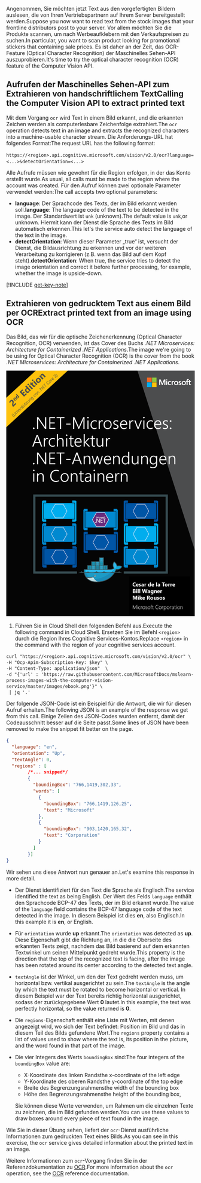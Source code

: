 <span data-ttu-id="a8fbc-101">Angenommen, Sie möchten jetzt Text aus den vorgefertigten Bildern auslesen, die von Ihren Vertriebspartnern auf Ihrem Server bereitgestellt werden.</span><span class="sxs-lookup"><span data-stu-id="a8fbc-101">Suppose you now want to read text from the stock images that your frontline distributors post to your server.</span></span> <span data-ttu-id="a8fbc-102">Vor allem möchten Sie die Produkte scannen, um nach Werbeaufklebern mit den Verkaufspreisen zu suchen.</span><span class="sxs-lookup"><span data-stu-id="a8fbc-102">In particular, you want to scan product looking for promotional stickers that containing sale prices.</span></span> <span data-ttu-id="a8fbc-103">Es ist daher an der Zeit, das OCR-Feature (Optical Character Recognition) der Maschinelles Sehen-API auszuprobieren.</span><span class="sxs-lookup"><span data-stu-id="a8fbc-103">It's time to try the optical character recognition (OCR) feature of the Computer Vision API.</span></span> 

## <a name="calling-the-computer-vision-api-to-extract-printed-text"></a><span data-ttu-id="a8fbc-104">Aufrufen der Maschinelles Sehen-API zum Extrahieren von handschriftlichem Text</span><span class="sxs-lookup"><span data-stu-id="a8fbc-104">Calling the Computer Vision API to extract printed text</span></span>

<span data-ttu-id="a8fbc-105">Mit dem Vorgang `ocr` wird Text in einem Bild erkannt, und die erkannten Zeichen werden als computerlesbare Zeichenfolge extrahiert.</span><span class="sxs-lookup"><span data-stu-id="a8fbc-105">The `ocr` operation detects text in an image and extracts the recognized characters into a machine-usable character stream.</span></span> <span data-ttu-id="a8fbc-106">Die Anforderungs-URL hat folgendes Format:</span><span class="sxs-lookup"><span data-stu-id="a8fbc-106">The request URL has the following format:</span></span>

`https://<region>.api.cognitive.microsoft.com/vision/v2.0/ocr?language=<...>&detectOrientation=<...>`

<span data-ttu-id="a8fbc-107">Alle Aufrufe müssen wie gewohnt für die Region erfolgen, in der das Konto erstellt wurde.</span><span class="sxs-lookup"><span data-stu-id="a8fbc-107">As usual, all calls must be made to the region where the account was created.</span></span> <span data-ttu-id="a8fbc-108">Für den Aufruf können zwei optionale Parameter verwendet werden:</span><span class="sxs-lookup"><span data-stu-id="a8fbc-108">The call accepts two optional parameters:</span></span>

- <span data-ttu-id="a8fbc-109">**language**: Der Sprachcode des Texts, der im Bild erkannt werden soll.</span><span class="sxs-lookup"><span data-stu-id="a8fbc-109">**language**: The language code of the text to be detected in the image.</span></span> <span data-ttu-id="a8fbc-110">Der Standardwert ist `unk` (unknown).</span><span class="sxs-lookup"><span data-stu-id="a8fbc-110">The default value is `unk`,or unknown.</span></span> <span data-ttu-id="a8fbc-111">Hiermit kann der Dienst die Sprache des Texts im Bild automatisch erkennen.</span><span class="sxs-lookup"><span data-stu-id="a8fbc-111">This let's the service auto detect the language of the text in the image.</span></span>
- <span data-ttu-id="a8fbc-112">**detectOrientation**: Wenn dieser Parameter „true“ ist, versucht der Dienst, die Bildausrichtung zu erkennen und vor der weiteren Verarbeitung zu korrigieren (z.B. wenn das Bild auf dem Kopf steht).</span><span class="sxs-lookup"><span data-stu-id="a8fbc-112">**detectOrientation**: When true, the service  tries to detect the image orientation and correct it before further processing, for example, whether the image is upside-down.</span></span> 

[!INCLUDE [get-key-note](./get-key.md)]

## <a name="extract-printed-text-from-an-image-using-ocr"></a><span data-ttu-id="a8fbc-113">Extrahieren von gedrucktem Text aus einem Bild per OCR</span><span class="sxs-lookup"><span data-stu-id="a8fbc-113">Extract printed text from an image using OCR</span></span>

<span data-ttu-id="a8fbc-114">Das Bild, das wir für die optische Zeichenerkennung (Optical Character Recognition, OCR) verwenden, ist das Cover des Buchs *.NET Microservices: Architecture for Containerized .NET Applications*.</span><span class="sxs-lookup"><span data-stu-id="a8fbc-114">The image we're going to be using for Optical Character Recognition (OCR) is the cover from the book *.NET Microservices: Architecture for Containerized .NET Applications*.</span></span>

![Bild vom Cover des eBooks „.NET Microservices: Architecture for containerized .NET Application“](../media/5-ebook.png)

1. <span data-ttu-id="a8fbc-116">Führen Sie in Cloud Shell den folgenden Befehl aus.</span><span class="sxs-lookup"><span data-stu-id="a8fbc-116">Execute the following command in Cloud Shell.</span></span> <span data-ttu-id="a8fbc-117">Ersetzen Sie im Befehl `<region>` durch die Region Ihres Cognitive Services-Kontos.</span><span class="sxs-lookup"><span data-stu-id="a8fbc-117">Replace `<region>` in the command with the region of your cognitive services account.</span></span>

```azurecli
curl "https://<region>.api.cognitive.microsoft.com/vision/v2.0/ocr" \
-H "Ocp-Apim-Subscription-Key: $key" \
-H "Content-Type: application/json"  \
-d "{'url' : 'https://raw.githubusercontent.com/MicrosoftDocs/mslearn-process-images-with-the-computer-vision-service/master/images/ebook.png'}" \
 | jq '.'
```

<span data-ttu-id="a8fbc-118">Der folgende JSON-Code ist ein Beispiel für die Antwort, die wir für diesen Aufruf erhalten.</span><span class="sxs-lookup"><span data-stu-id="a8fbc-118">The following JSON is an example of the response we get from this call.</span></span> <span data-ttu-id="a8fbc-119">Einige Zeilen des JSON-Codes wurden entfernt, damit der Codeausschnitt besser auf die Seite passt.</span><span class="sxs-lookup"><span data-stu-id="a8fbc-119">Some lines of JSON have been removed to make the snippet fit better on the page.</span></span>

```json
{
  "language": "en",
  "orientation": "Up",
  "textAngle": 0,
  "regions" : [
        /*... snipped*/
        {
          "boundingBox": "766,1419,302,33",
          "words": [
            {
              "boundingBox": "766,1419,126,25",
              "text": "Microsoft"
            },
            {
              "boundingBox": "903,1420,165,32",
              "text": "Corporation"
            }
          ]
        }]
}
```

<span data-ttu-id="a8fbc-120">Wir sehen uns diese Antwort nun genauer an.</span><span class="sxs-lookup"><span data-stu-id="a8fbc-120">Let's examine this response in more detail.</span></span> 

- <span data-ttu-id="a8fbc-121">Der Dienst identifiziert für den Text die Sprache als Englisch.</span><span class="sxs-lookup"><span data-stu-id="a8fbc-121">The service identified the text as being English.</span></span> <span data-ttu-id="a8fbc-122">Der Wert des Felds `language` enthält den Sprachcode BCP-47 des Texts, der im Bild erkannt wurde.</span><span class="sxs-lookup"><span data-stu-id="a8fbc-122">The value of the `language` field contains the BCP-47 language code of the text detected in the image.</span></span> <span data-ttu-id="a8fbc-123">In diesem Beispiel ist dies **en**, also Englisch.</span><span class="sxs-lookup"><span data-stu-id="a8fbc-123">In this example it is **en**, or English.</span></span> 
- <span data-ttu-id="a8fbc-124">Für `orientation` wurde **up** erkannt.</span><span class="sxs-lookup"><span data-stu-id="a8fbc-124">The `orientation` was detected as **up**.</span></span> <span data-ttu-id="a8fbc-125">Diese Eigenschaft gibt die Richtung an, in die die Oberseite des erkannten Texts zeigt, nachdem das Bild basierend auf dem erkannten Textwinkel um seinen Mittelpunkt gedreht wurde.</span><span class="sxs-lookup"><span data-stu-id="a8fbc-125">This property is the direction that the top of the recognized text is facing, after the image has been rotated around its center according to the detected text angle.</span></span> 
- <span data-ttu-id="a8fbc-126">`textAngle` ist der Winkel, um den der Text gedreht werden muss, um horizontal bzw. vertikal ausgerichtet zu sein.</span><span class="sxs-lookup"><span data-stu-id="a8fbc-126">The `textAngle` is the angle by which the text must be rotated to become horizontal or vertical.</span></span> <span data-ttu-id="a8fbc-127">In diesem Beispiel war der Text bereits richtig horizontal ausgerichtet, sodass der zurückgegebene Wert **0** lautet.</span><span class="sxs-lookup"><span data-stu-id="a8fbc-127">In this example, the text was perfectly horizontal, so the value returned is **0**.</span></span>  
- <span data-ttu-id="a8fbc-128">Die `regions`-Eigenschaft enthält eine Liste mit Werten, mit denen angezeigt wird, wo sich der Text befindet: Position im Bild und das in diesem Teil des Bilds gefundene Wort.</span><span class="sxs-lookup"><span data-stu-id="a8fbc-128">The `regions` property contains a list of values used to show where the text is, its position in the picture, and the word found in that part of the image.</span></span> 
- <span data-ttu-id="a8fbc-129">Die vier Integers des Werts `boundingBox` sind:</span><span class="sxs-lookup"><span data-stu-id="a8fbc-129">The four integers of the `boundingBox` value are:</span></span> 
    - <span data-ttu-id="a8fbc-130">X-Koordinate des linken Rands</span><span class="sxs-lookup"><span data-stu-id="a8fbc-130">the x-coordinate of the left edge</span></span> 
    - <span data-ttu-id="a8fbc-131">Y-Koordinate des oberen Rands</span><span class="sxs-lookup"><span data-stu-id="a8fbc-131">the y-coordinate of the top edge</span></span>
    - <span data-ttu-id="a8fbc-132">Breite des Begrenzungsrahmens</span><span class="sxs-lookup"><span data-stu-id="a8fbc-132">the width of the bounding box</span></span>
    - <span data-ttu-id="a8fbc-133">Höhe des Begrenzungsrahmens</span><span class="sxs-lookup"><span data-stu-id="a8fbc-133">the height of the bounding box,</span></span> 
   
    <span data-ttu-id="a8fbc-134">Sie können diese Werte verwenden, um Rahmen um die einzelnen Texte zu zeichnen, die im Bild gefunden werden.</span><span class="sxs-lookup"><span data-stu-id="a8fbc-134">You can use these values to draw boxes around every piece of text found in the image.</span></span>

<span data-ttu-id="a8fbc-135">Wie Sie in dieser Übung sehen, liefert der `ocr`-Dienst ausführliche Informationen zum gedruckten Text eines Bilds.</span><span class="sxs-lookup"><span data-stu-id="a8fbc-135">As you can see in this exercise, the `ocr` service gives detailed information about the printed text in an image.</span></span> 

<span data-ttu-id="a8fbc-136">Weitere Informationen zum `ocr`-Vorgang finden Sie in der Referenzdokumentation zu [OCR](https://westus.dev.cognitive.microsoft.com/docs/services/5adf991815e1060e6355ad44/operations/56f91f2e778daf14a499e1fc).</span><span class="sxs-lookup"><span data-stu-id="a8fbc-136">For more information about the `ocr` operation, see the [OCR](https://westus.dev.cognitive.microsoft.com/docs/services/5adf991815e1060e6355ad44/operations/56f91f2e778daf14a499e1fc) reference documentation.</span></span>